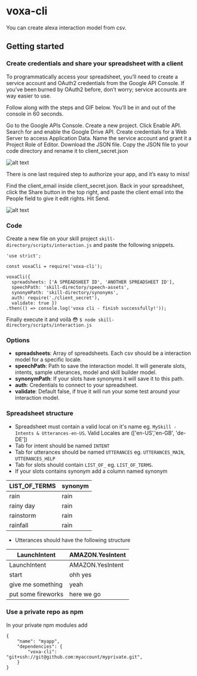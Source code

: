 # voxa-cli

You can create alexa interaction model from csv.

## Getting started

### Create credentials and share your spreadsheet with a client

To programmatically access your spreadsheet, you’ll need to create a service account and OAuth2 credentials from the Google API Console. If you’ve been burned by OAuth2 before, don’t worry; service accounts are way easier to use.

Follow along with the steps and GIF below. You’ll be in and out of the console in 60 seconds.

Go to the Google APIs Console.
Create a new project.
Click Enable API. Search for and enable the Google Drive API.
Create credentials for a Web Server to access Application Data.
Name the service account and grant it a Project Role of Editor.
Download the JSON file.
Copy the JSON file to your code directory and rename it to client_secret.json

![alt text](https://www.twilio.com/blog/wp-content/uploads/2017/03/z5P3Wgwb468knWrP27VvpiWAAfZGuOu3gbxUrmi4RYQ2UmZr3wbDM1qTDEasNgsZYAhkDRQryo2vJ3LpvYekSbqntIG_YhO1RiIpVFmGrBwzDwASc8UTnGruTmnZTVZgAkGxPRgQ.png)

There is one last required step to authorize your app, and it’s easy to miss!

Find the client_email inside client_secret.json. Back in your spreadsheet, click the Share button in the top right, and paste the client email into the People field to give it edit rights. Hit Send.

![alt text](https://www.twilio.com/blog/wp-content/uploads/2017/03/2pzVvPzuNHokBSR2KXoPB9XC15xBF-qBCRJJq0Ut987IkqDVeL3sNdqY2oQj-1V1-2X-SdU33jAuwQ88_XxH703HFpoe7slpVUIniinIqbpz2zD6U2pd77C1iXT0Kzd4qFWb9pI0.png)

### Code

Create a new file on your skill project `skill-directory/scripts/interaction.js` and paste the following snippets.

```
'use strict';

const voxaCli = require('voxa-cli');

voxaCli({
  spreadsheets: ['A SPREADSHEET ID', 'ANOTHER SPREADSHEET ID'],
  speechPath: 'skill-directory/speech-assets',
  synonymPath: 'skill-directory/synonyms',
  auth: require('./client_secret'),
  validate: true })
.then(() => console.log('voxa cli - finish successfully!'));
```


Finally execute it and voilà :flushed: 
`$ node skill-directory/scripts/interaction.js`

### Options

* **spreadsheets**: Array of spreadsheets. Each csv should be a interaction model for a specific locale.
* **speechPath**: Path to save the interaction model. It will generate slots, intents, sample utterances, model and skill builder model.
* **synonymPath**: If your slots have synonyms it will save it to this path.
* **auth**: Credentials to connect to your spreadsheet.
* **validate**: Default false, if true it will run your some test around your interaction model.

### Spreadsheet structure

* Spreadsheet must contain a valid local on it's name eg. `MySkill - Intents & Utterances-en-US`. Valid Locales are (['en-US','en-GB', 'de-DE'])
* Tab for intent should be named `INTENT`
* Tab for utterances should be named `UTTERANCES` eg. `UTTERANCES_MAIN`, `UTTERANCES_HELP`
* Tab for slots should contain `LIST_OF_` eg. `LIST_OF_TERMS`.
* If your slots contains synonym add a column named synonym

LIST_OF_TERMS | synonym
--- | ---
rain | rain
rainy day | rain
rainstorm | rain
rainfall | rain

* Utterances should have the following structure

LaunchIntent | AMAZON.YesIntent
--- | ---
LaunchIntent | AMAZON.YesIntent
start | ohh yes
give me something | yeah
put some fireworks | here we go


### Use a private repo as npm

In your private npm modules add
```
{
    "name": "myapp",
    "dependencies": {
        "voxa-cli": "git+ssh://git@github.com:myaccount/myprivate.git",
    }
}
```
